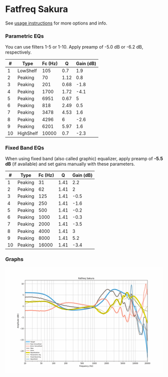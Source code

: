 # Fatfreq Sakura
See [usage instructions](https://github.com/jaakkopasanen/AutoEq#usage) for more options and info.

### Parametric EQs
You can use filters 1-5 or 1-10. Apply preamp of -5.0 dB or -6.2 dB, respectively.

|   # | Type      |   Fc (Hz) |    Q |   Gain (dB) |
|-----|-----------|-----------|------|-------------|
|   1 | LowShelf  |       105 | 0.7  |         1.9 |
|   2 | Peaking   |        70 | 1.12 |         0.8 |
|   3 | Peaking   |       201 | 0.68 |        -1.8 |
|   4 | Peaking   |      1700 | 1.72 |        -4.1 |
|   5 | Peaking   |      6951 | 0.67 |         5   |
|   6 | Peaking   |       818 | 2.49 |         0.5 |
|   7 | Peaking   |      3478 | 4.53 |         1.6 |
|   8 | Peaking   |      4296 | 6    |        -2.6 |
|   9 | Peaking   |      6201 | 5.97 |         1.6 |
|  10 | HighShelf |     10000 | 0.7  |        -2.3 |

### Fixed Band EQs
When using fixed band (also called graphic) equalizer, apply preamp of **-5.5 dB** (if available) and set gains manually with these parameters.

|   # | Type    |   Fc (Hz) |    Q |   Gain (dB) |
|-----|---------|-----------|------|-------------|
|   1 | Peaking |        31 | 1.41 |         2.2 |
|   2 | Peaking |        62 | 1.41 |         2   |
|   3 | Peaking |       125 | 1.41 |        -0.5 |
|   4 | Peaking |       250 | 1.41 |        -1.6 |
|   5 | Peaking |       500 | 1.41 |        -0.2 |
|   6 | Peaking |      1000 | 1.41 |        -0.3 |
|   7 | Peaking |      2000 | 1.41 |        -3.5 |
|   8 | Peaking |      4000 | 1.41 |         3   |
|   9 | Peaking |      8000 | 1.41 |         5.2 |
|  10 | Peaking |     16000 | 1.41 |        -3.4 |

### Graphs
![](./Fatfreq%20Sakura.png)

